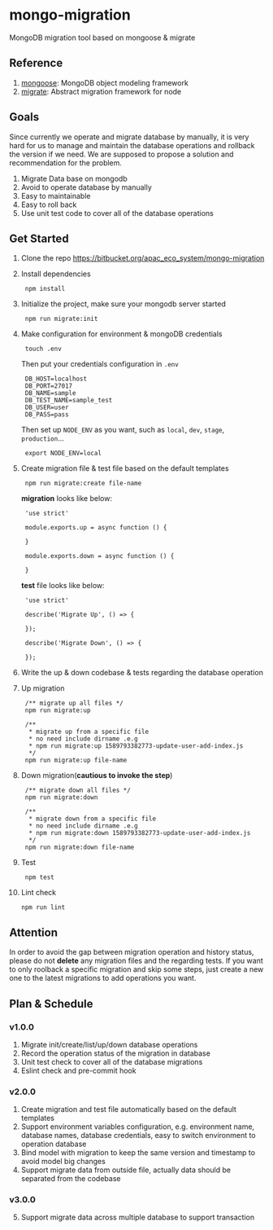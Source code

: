 # mongo-migration
MongoDB migration tool based on mongoose & migrate

## Reference
1. [mongoose](https://mongoosejs.com/docs/index.html): MongoDB object modeling framework
2. [migrate](https://github.com/tj/node-migrate): Abstract migration framework for node

## Goals
Since currently we operate and migrate database by manually, it is very hard for us to manage and maintain the database operations and rollback the    version if we need. We are supposed to propose a solution and recommendation for the problem.

1. Migrate Data base on mongodb 
2. Avoid to operate database by manually
3. Easy to maintainable 
4. Easy to roll back
5. Use unit test code to cover all of the database operations

## Get Started

1. Clone the repo https://bitbucket.org/apac_eco_system/mongo-migration
2. Install dependencies

		npm install

3. Initialize the project, make sure your mongodb server started

		npm run migrate:init
	
4. Make configuration for environment & mongoDB credentials

		touch .env

	Then put your credentials configuration in `.env`
	
		DB_HOST=localhost
		DB_PORT=27017
		DB_NAME=sample
		DB_TEST_NAME=sample_test
		DB_USER=user
		DB_PASS=pass

	Then set up `NODE_ENV` as you want, such as `local`, `dev`, `stage`, `production`... 
	
		export NODE_ENV=local

	
5. Create migration file & test file based on the default templates

		npm run migrate:create file-name
	
	**migration** looks like below:
	
		'use strict'
	
		module.exports.up = async function () {
		
		}
		
		module.exports.down = async function () {
		
		}
	
	**test** file looks like below:
	
		'use strict'
	
		describe('Migrate Up', () => {
		
		});
		
		describe('Migrate Down', () => {
		
		});

6. Write the up & down codebase & tests regarding the database operation
	
7. Up migration
		
		/** migrate up all files */
		npm run migrate:up
		
		/** 
		 * migrate up from a specific file
		 * no need include dirname .e.g 
		 * npm run migrate:up 1589793382773-update-user-add-index.js
		 */
		npm run migrate:up file-name
			
8. Down migration(**cautious to invoke the step**)

		/** migrate down all files */
		npm run migrate:down
		
		/** 
		 * migrate down from a specific file
		 * no need include dirname .e.g 
		 * npm run migrate:down 1589793382773-update-user-add-index.js
		 */
		npm run migrate:down file-name
	
9. Test

		npm test
	
10. Lint check

		npm run lint
	
	
## Attention

In order to avoid the gap between migration operation and history status, please do not **delete** any migration files and the regarding tests. If you want to only roolback a specific migration and skip some steps, just create a new one to the latest migrations to add operations you want.

	
## Plan & Schedule

### v1.0.0

1. Migrate init/create/list/up/down database operations
2. Record the operation status of the migration in database
3. Unit test check to cover all of the database migrations
4. Eslint check and pre-commit hook

### v2.0.0

1. Create migration and test file automatically based on the default templates
2. Support environment variables configuration, e.g. environment name, database names, database credentials, easy to switch environment to operation database
3. Bind model with migration to keep the same version and timestamp to avoid model big changes
4. Support migrate data from outside file, actually data should be separated from the codebase

### v3.0.0
5. Support migrate data across multiple database to support transaction



	